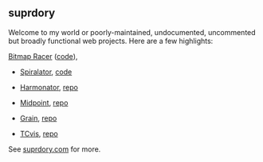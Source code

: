 ## suprdory

Welcome to my world or poorly-maintained, undocumented, uncommented but broadly functional web projects. Here are a few highlights:

[Bitmap Racer](https://bitmapracer.com) ([code](https://github.com/suprdory/bitmapRacer)),

- [Spiralator](https://spiralator.com), [code](https://github.com/suprdory/spiralator)

- [Harmonator](https://harmonata.com), [repo](https://github.com/suprdory/harmonator)

- [Midpoint](https://findthemidpoint.com), [repo](https://github.com/suprdory/midpointwebapp)

- [Grain](https://suprdory.com/grain), [repo](https://github.com/suprdory/grain)

- [TCvis](https://suprdory.com/tcvis), [repo](https://github.com/suprdory/tcvis)


See [suprdory.com](https://suprdory.com) for more.


<!--
**suprdory/suprdory** is a ✨ _special_ ✨ repository because its `README.md` (this file) appears on your GitHub profile.

Here are some ideas to get you started:

- 🔭 I’m currently working on ...
- 🌱 I’m currently learning ...
- 👯 I’m looking to collaborate on ...
- 🤔 I’m looking for help with ...
- 💬 Ask me about ...
- 📫 How to reach me: ...
- 😄 Pronouns: ...
- ⚡ Fun fact: ...
-->
